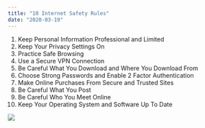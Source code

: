 ```yaml
---
title: "10 Internet Safety Rules"
date: "2020-03-19"
---
```


1. Keep Personal Information Professional and Limited
2. Keep Your Privacy Settings On
3. Practice Safe Browsing
4. Use a Secure VPN Connection
5. Be Careful What You Download and Where You Download From
6. Choose Strong Passwords and Enable 2 Factor Authentication
7. Make Online Purchases From Secure and Trusted Sites
8. Be Careful What You Post
9. Be Careful Who You Meet Online
10. Keep Your Operating System and Software Up To Date

![](https://ajulusthoughts.files.wordpress.com/2020/03/cybersecurity-weak-password-concept.jpg?w=970)
